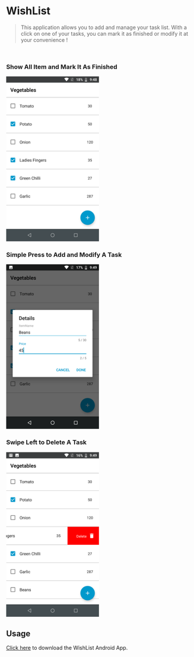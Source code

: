 # WishList

> This application allows you to add and manage your task list.
> With a click on one of your tasks, you can mark it as finished or modify it at your convenience !

<br />
<h3>Show All Item and Mark It As Finished</h3>
<img src="https://github.com/satis-fy/WishList/blob/master/app/Screenshot_20191217-214819.png" width="250" />

<br />
<h3>Simple Press to Add and Modify A Task</h3>
<img src="https://github.com/satis-fy/WishList/blob/master/app/Screenshot_20191217-214933.png" width="250" />
  
<br />
<h3>Swipe Left to Delete A Task</h3>
<img src="https://github.com/satis-fy/WishList/blob/master/app/Screenshot_20191217-214950.png" width="250" />

## Usage
[Click here](https://github.com/satis-fy/Password-Saver/raw/master/Apk/PasswordSaver.apk) to download the WishList Android App.

